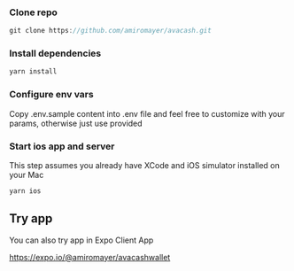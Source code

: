 ### Clone repo

```js
git clone https://github.com/amiromayer/avacash.git
```

### Install dependencies

```js
yarn install
```

### Configure env vars

Copy .env.sample content into .env file and feel free to customize with your
params, otherwise just use provided

### Start ios app and server

This step assumes you already have XCode and iOS simulator installed on your Mac

```js
yarn ios
```

## Try app

You can also try app in Expo Client App

https://expo.io/@amiromayer/avacashwallet
